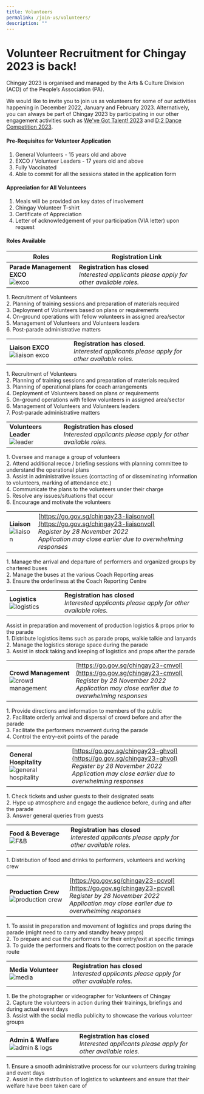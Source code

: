 ```yaml
---
title: Volunteers
permalink: /join-us/volunteers/
description: ""
---
```



# **Volunteer Recruitment for Chingay 2023 is back!**

Chingay 2023 is organised and managed by the Arts & Culture Division (ACD) of the People’s Association (PA).

We would like to invite you to join us as volunteers for some of our activities happening in December 2022, January and February 2023. Alternatively, you can always be part of Chingay 2023 by participating in our other engagement activities such as [We've Got Talent! 2023](https://www.chingay.gov.sg/wgt2023) and [D:2 Dance Competition 2023](https://www.chingay.gov.sg/d22023).

#### **Pre-Requisites for Volunteer Application**

1. General Volunteers - 15 years old and above
2. EXCO / Volunteer Leaders - 17 years old and above 
3. Fully Vaccinated 
4. Able to commit for all the sessions stated in the application form  
 
 
#### **Appreciation for All Volunteers**

1. Meals will be provided on key dates of involvement
2. Chingay Volunteer T-shirt
3. Certificate of Appreciation 
4. Letter of acknowledgement of your participation (VIA letter) upon request

#### **Roles Available**

| Roles   | Registration Link   |
| ------- | -------- | 
| **Parade Management EXCO**<br> ![exco](/images/Volunteers/EXCO.png) |     **Registration has closed** <br>*Interested applicants please apply for other available roles.*  |    

1\. Recruitment of Volunteers  
2\. Planning of training sessions and preparation of materials required  
3\. Deployment of Volunteers based on plans or requirements  
4\. On-ground operations with fellow volunteers in assigned area/sector  
5\. Management of Volunteers and Volunteers leaders <br>
6\. Post-parade administrative matters    

|   |   |
| -------- | -------- | 
| **Liaison EXCO**![liaison exco](/images/Volunteers/EXCO.png)         |           **Registration has closed.** <br>*Interested applicants please apply for other available roles.*   |

1\. Recruitment of Volunteers  
2\. Planning of training sessions and preparation of materials required   
3\. Planning of operational plans for coach arrangements  
4\. Deployment of Volunteers based on plans or requirements  
5\. On-ground operations with fellow volunteers in assigned area/sector      
6\. Management of Volunteers and Volunteers leaders  
7\. Post-parade administrative matters 

|   |   |
| -------- | -------- | 
| **Volunteers Leader**<br> ![leader](/images/Volunteers/Leader%202.png) |     **Registration has closed**<br>*Interested applicants please apply for other available roles.*   |         

1\. Oversee and manage a group of volunteers  
2\. Attend additional recce / briefing sessions with planning committee to understand the operational plans  
3\. Assist in administrative issues (contacting of or disseminating information to volunteers, marking of attendance etc.)  
4\. Communicate the plans to the volunteers under their charge  
5\. Resolve any issues/situations that occur  
6\. Encourage and motivate the volunteers     




|   |   |
| -------- | -------- | 
| **Liaison**<br> ![liaison](/images/Volunteers/Liaison%202.png)|   [https://go.gov.sg/chingay23-liaisonvol](https://go.gov.sg/chingay23-liaisonvol) <br> *Register by 28 November 2022*<br>*Application may close earlier due to overwhelming responses*   |          

1\. Manage the arrival and departure of performers and organized groups by chartered buses  
2\. Manage the buses at the various Coach Reporting areas  
3\. Ensure the orderliness at the Coach Reporting Centre 

|  |   |
| -------- | -------- | 
|**Logistics** ![logistics](/images/Volunteers/Logistics%202.png)        | **Registration has closed**<br>*Interested applicants please apply for other available roles.*     |

Assist in preparation and movement of production logistics & props prior to the parade  
1\. Distribute logistics items such as parade props, walkie talkie and lanyards  
2\. Manage the logistics storage space during the parade  
3\. Assist in stock taking and keeping of logistics and props after the parade  

|   |   |
| -------- | -------- | 
|**Crowd Management** ![crowd management](/images/Volunteers/Crowd%20Management%202.png) |       [https://go.gov.sg/chingay23-cmvol](https://go.gov.sg/chingay23-cmvol)     <br>*Register by 28 November 2022*<br>*Application may close earlier due to overwhelming responses*  |        

1\. Provide directions and information to members of the public  
2\. Facilitate orderly arrival and dispersal of crowd before and after the parade  
3\. Facilitate the performers movement during the parade  
4\. Control the entry-exit points of the parade       


|   |   |
| -------- | -------- | 
|**General Hospitality** ![general hospitality](/images/Volunteers/General%20Hospi.png) |    [https://go.gov.sg/chingay23-ghvol](https://go.gov.sg/chingay23-ghvol)   <br>*Register by 28 November 2022*<br>*Application may close earlier due to overwhelming responses*    |         

1\. Check tickets and usher guests to their designated seats  
2\. Hype up atmosphere and engage the audience before, during and after the parade  
3\. Answer general queries from guests     

|  |   |
| -------- | -------- | 
|**Food & Beverage** ![F&B ](/images/Volunteers/F&B%202.png)     |      **Registration has closed**<br>*Interested applicants please apply for other available roles.*    |

1\. Distribution of food and drinks to performers, volunteers and working crew    

|  |  |
| -------- | -------- | 
| **Production Crew**![production crew](/images/Volunteers/Production%20crew%202.png)    |       [https://go.gov.sg/chingay23-pcvol](https://go.gov.sg/chingay23-pcvol)  <br>*Register by 28 November 2022*<br>*Application may close earlier due to overwhelming responses* <br>    |       

1\. To assist in preparation and movement of logistics and props during the parade (might need to carry and standby heavy props)  
2\. To prepare and cue the performers for their entry/exit at specific timings  
3\. To guide the performers and floats to the correct position on the parade route    

|   |   |
| -------- | -------- | 
| **Media Volunteer**![media](/images/Volunteers/Media%202.png)          |           **Registration has closed**<br>*Interested applicants please apply for other available roles.*   |

1\. Be the photographer or videographer for Volunteers of Chingay  
2\. Capture the volunteers in action during their trainings, briefings and during actual event days  
3\. Assist with the social media publicity to showcase the various volunteer groups     

|   |   |
| -------- | -------- | 
| **Admin & Welfare**![admin & logs](/images/Volunteers/Admin%20&%20logs%202.png)       |     **Registration has closed**<br>*Interested applicants please apply for other available roles.*    |    

1\. Ensure a smooth administrative process for our volunteers during training and event days  
2\. Assist in the distribution of logistics to volunteers and ensure that their welfare have been taken care of
